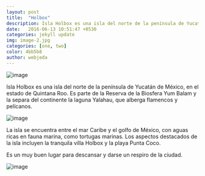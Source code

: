 ```yaml
---
layout: post
title:  "Holbox"
description: Isla Holbox es una isla del norte de la península de Yucatán de México, en el estado de Quintana Roo. Es parte de la Reserva de la Biosfera Yum Balam y la separa del continente la laguna Yalahau, que alberga flamencos y pelícanos.
date:   2016-06-13 10:51:47 +0530
categories: jekyll update
img: image-2.jpg
categories: [one, two]
color: 4bb5b8
author: webjeda
---
```


 ![image](https://user-images.githubusercontent.com/98052095/154746271-881366e0-8f17-4461-9547-7dcbb467e27e.png)

Isla Holbox es una isla del norte de la península de Yucatán de México, en el estado de Quintana Roo. Es parte de la Reserva de la Biosfera Yum Balam y la separa del continente la laguna Yalahau, que alberga flamencos y pelícanos.

 ![image](https://user-images.githubusercontent.com/98052095/154746350-c7f59f9b-27f7-4741-98ee-af3b093de3e9.png)

 La isla se encuentra entre el mar Caribe y el golfo de México, con aguas ricas en fauna marina, como tortugas marinas. Los aspectos destacados de la isla incluyen la tranquila villa Holbox y la playa Punta Coco.

Es un muy buen lugar para descansar y darse un respiro de la ciudad.

![image](https://user-images.githubusercontent.com/98052095/154746669-a6452de2-c826-45f6-90f0-90501df5c28b.png)



[jekyll-docs]: https://www.facebook.com/mara.garcia.5249349

